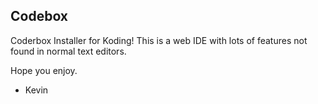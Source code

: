 Codebox
-----------

Coderbox Installer for Koding!
This is a web IDE with lots of features not found in normal text editors.

Hope you enjoy.

- Kevin
